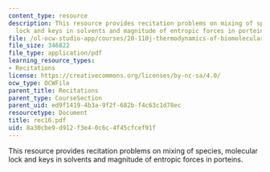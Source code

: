 ```yaml
---
content_type: resource
description: This resource provides recitation problems on mixing of species, molecular
  lock and keys in solvents and magnitude of entropic forces in porteins.
file: /ol-ocw-studio-app/courses/20-110j-thermodynamics-of-biomolecular-systems-fall-2005/8a30cbe9d912f3e40c6c4f45cfcef91f_rec16.pdf
file_size: 346822
file_type: application/pdf
learning_resource_types:
- Recitations
license: https://creativecommons.org/licenses/by-nc-sa/4.0/
ocw_type: OCWFile
parent_title: Recitations
parent_type: CourseSection
parent_uid: ed9f1419-4b3a-9f2f-682b-f4c63c1d78ec
resourcetype: Document
title: rec16.pdf
uid: 8a30cbe9-d912-f3e4-0c6c-4f45cfcef91f
---
```

This resource provides recitation problems on mixing of species, molecular lock and keys in solvents and magnitude of entropic forces in porteins.